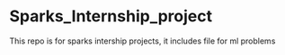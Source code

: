 # Sparks_Internship_project
This repo is for sparks intership projects, it includes file for ml problems
